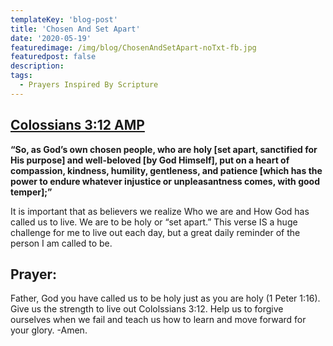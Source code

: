 ```yaml
---
templateKey: 'blog-post'
title: 'Chosen And Set Apart'
date: '2020-05-19'
featuredimage: /img/blog/ChosenAndSetApart-noTxt-fb.jpg
featuredpost: false
description:
tags:
  - Prayers Inspired By Scripture
---
```


## [Colossians‬ ‭3:12‬ ‭AMP‬‬](https://www.bible.com/bible/1588/col.3.12.amp)

**“So, as God’s own chosen people, who are holy [set apart, sanctified for His purpose] and well-beloved [by God Himself], put on a heart of compassion, kindness, humility, gentleness, and patience [which has the power to endure whatever injustice or unpleasantness comes, with good temper];”**
‭‭

It is important that as believers we realize Who we are and How God has called us to live. We are to be holy or “set apart.” This verse IS a huge challenge for me to live out each day, but a great daily reminder of the person I am called to be.

## Prayer:

Father, God you have called us to be holy just as you are holy (1 Peter 1:16). Give us the strength to live out Cololssians 3:12. Help us to forgive ourselves when we fail and teach us how to learn and move forward for your glory. -Amen.
